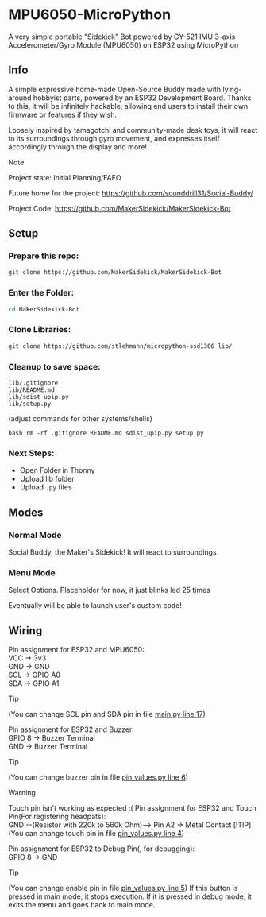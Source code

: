 # MPU6050-MicroPython
A very simple portable "Sidekick" Bot powered by GY-521 IMU 3-axis Accelerometer/Gyro Module (MPU6050) on ESP32 using MicroPython

## Info
A simple expressive home-made Open-Source Buddy made with lying-around hobbyist parts, powered by an ESP32 Development Board. Thanks to this, it will be infinitely hackable, allowing end users to install their own firmware or features if they wish.

Loosely inspired by tamagotchi and community-made desk toys, it will react to its surroundings through gyro movement, and expresses itself accordingly through the display and more!

> [!NOTE] 
> Project state: Initial Planning/FAFO

Future home for the project: https://github.com/sounddrill31/Social-Buddy/

Project Code: https://github.com/MakerSidekick/MakerSidekick-Bot

## Setup
### Prepare this repo:
```bash
git clone https://github.com/MakerSidekick/MakerSidekick-Bot
```

### Enter the Folder: 
```bash
cd MakerSidekick-Bot
```

### Clone Libraries:
```bash 
git clone https://github.com/stlehmann/micropython-ssd1306 lib/
```

### Cleanup to save space: 
```
lib/.gitignore
lib/README.md
lib/sdist_upip.py
lib/setup.py
```

(adjust commands for other systems/shells)

```bash rm -rf .gitignore README.md sdist_upip.py setup.py```

### Next Steps:
- Open Folder in Thonny
- Upload lib folder
- Upload `.py` files
## Modes
### Normal Mode 
<!-- Attach Pic -->
Social Buddy, the Maker's Sidekick! It will react to surroundings 

### Menu Mode 
<!-- Attach Pic-->
Select Options. Placeholder for now, it just blinks led 25 times

Eventually will be able to launch user's custom code! 
<!-- ### Custom Code Mode-->


## Wiring
Pin assignment for ESP32 and MPU6050:\
VCC -> 3v3\
GND -> GND\
SCL -> GPIO A0\
SDA -> GPIO A1

> [!TIP]
> (You can change SCL pin and SDA pin in file [main.py line 17](main.py#L17))

Pin assignment for ESP32 and Buzzer:\
GPIO 8 -> Buzzer Terminal\
GND -> Buzzer Terminal
> [!TIP]
> (You can change buzzer pin in file [pin_values.py line 6](pin_values.py#L6))

> [!WARNING]
> Touch pin isn't working as expected :(
Pin assignment for ESP32 and Touch Pin(For registering headpats):\
GND --(Resistor with 220k to 560k Ohm)--> Pin A2 -> Metal Contact
> [!TIP]
> (You can change touch pin in file [pin_values.py line 4](pin_values.py#L4)) 

Pin assignment for ESP32 to Debug Pin(<!--To start code execution-->, for debugging):\
GPIO 8 -> GND
> [!TIP]
> (You can change enable pin in file [pin_values.py line 5](pin_values.py#L5))
If this button is pressed in main mode, it stops execution. If it is pressed in debug mode, it exits the menu and goes back to main mode. 